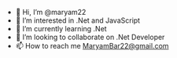 - 👋 Hi, I’m @maryam22
- 👀 I’m interested in .Net and JavaScript
- 🌱 I’m currently learning .Net
- 💞️ I’m looking to collaborate on .Net Developer
- 📫 How to reach me MaryamBar22@gmail.com

<!---
maryam22/maryam22 is a ✨ special ✨ repository because its `README.md` (this file) appears on your GitHub profile.
You can click the Preview link to take a look at your changes.
--->
